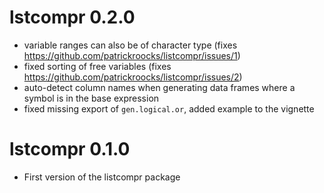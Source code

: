 # lstcompr 0.2.0

* variable ranges can also be of character type (fixes https://github.com/patrickroocks/listcompr/issues/1)
* fixed sorting of free variables (fixes https://github.com/patrickroocks/listcompr/issues/2)
* auto-detect column names when generating data frames where a symbol is in the base expression
* fixed missing export of `gen.logical.or`, added example to the vignette

# lstcompr 0.1.0

* First version of the listcompr package